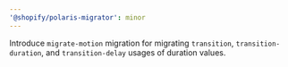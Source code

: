```yaml
---
'@shopify/polaris-migrator': minor
---
```


Introduce `migrate-motion` migration for migrating `transition`, `transition-duration`, and `transition-delay` usages of duration values.
